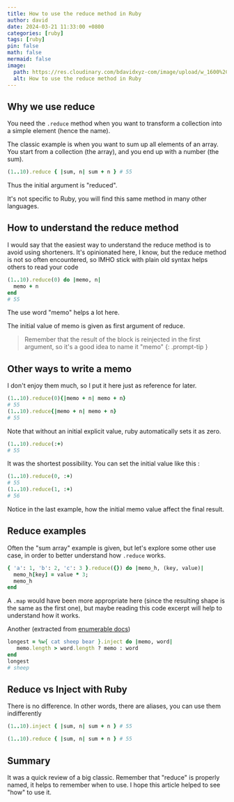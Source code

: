 ```yaml
---
title: How to use the reduce method in Ruby
author: david
date: 2024-03-21 11:33:00 +0800
categories: [ruby]
tags: [ruby]
pin: false
math: false
mermaid: false
image:
  path: https://res.cloudinary.com/bdavidxyz-com/image/upload/w_1600%2Ch_836%2Cq_100/l_text:Karla_72_bold:How%20to%20use%20the%20reduce%20method%20in%20Ruby%2Cco_rgb:ffe4e6%2Cc_fit%2Cw_1400%2Ch_240/fl_layer_apply%2Cg_south_west%2Cx_100%2Cy_180/l_text:Karla_48:Explanation%20and%20examples%2Cco_rgb:ffe4e680%2Cc_fit%2Cw_1400/fl_layer_apply%2Cg_south_west%2Cx_100%2Cy_100/newblog/globals/bg_me.jpg
  alt: How to use the reduce method in Ruby
---
```


## Why we use reduce

You need the `.reduce` method when you want to transform a collection into a simple element (hence the name).

The classic example is when you want to sum up all elements of an array. You start from a collection (the array), and you end up with a number (the sum).

```ruby
(1..10).reduce { |sum, n| sum + n } # 55 
```

Thus the initial argument is "reduced".

It's not specific to Ruby, you will find this same method in many other languages.

## How to understand the reduce method

I would say that the easiest way to understand the reduce method is to avoid using shorteners. It's opinionated here, I know, but the reduce method is not so often encountered, so IMHO stick with plain old syntax helps others to read your code

```ruby
(1..10).reduce(0) do |memo, n|  
  memo + n
end
# 55
```

The use word "memo" helps a lot here. 

The initial value of memo is given as first argument of reduce.

> Remember that the result of the block is reinjected in the first argument, so it's a good idea to name it "memo"
{: .prompt-tip }


## Other ways to write a memo

I don't enjoy them much, so I put it here just as reference for later.

```ruby
(1..10).reduce(0){|memo + n| memo + n}
# 55
(1..10).reduce{|memo + n| memo + n}
# 55
```

Note that without an initial explicit value, ruby automatically sets it as zero.

```ruby
(1..10).reduce(:+) 
# 55
```

It was the shortest possibility. You can set the initial value like this :


```ruby
(1..10).reduce(0, :+) 
# 55
(1..10).reduce(1, :+) 
# 56
```

Notice in the last example, how the initial memo value affect the final result.

## Reduce examples

Often the "sum array" example is given, but let's explore some other use case, in order to better understand how `.reduce` works.

```ruby
{ 'a': 1, 'b': 2, 'c': 3 }.reduce({}) do |memo_h, (key, value)|  
  memo_h[key] = value * 3;
  memo_h
end
```

A `.map` would have been more appropriate here (since the resulting shape is the same as the first one), but maybe reading this code excerpt will help to understand how it works.

Another (extracted from <a href="https://ruby-doc.org/core-2.4.0/Enumerable.html#method-i-reduce" target="_blank">enumerable docs</a>)

```ruby
longest = %w{ cat sheep bear }.inject do |memo, word|
   memo.length > word.length ? memo : word
end
longest 
# sheep
```

## Reduce vs Inject with Ruby

There is no difference. In other words, there are aliases, you can use them indifferently

```ruby
(1..10).inject { |sum, n| sum + n } # 55 
```

```ruby
(1..10).reduce { |sum, n| sum + n } # 55 
``` 

## Summary

It was a quick review of a big classic. Remember that "reduce" is properly named, it helps to remember when to use. I hope this article helped to see "how" to use it.